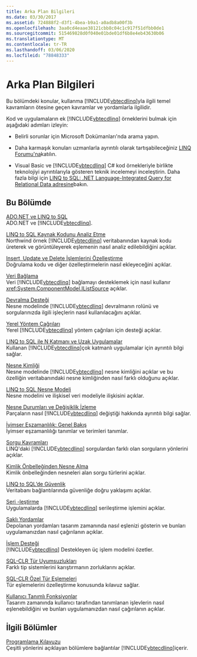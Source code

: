 ```yaml
---
title: Arka Plan Bilgileri
ms.date: 03/30/2017
ms.assetid: 724888f2-d3f1-4bea-b9a1-a0adb8a00f3b
ms.openlocfilehash: 3aa0cd4eaae38121cbb8c04c1c917f51dfbb0de1
ms.sourcegitcommit: 515469828d0f040e01bde01df6b8e4eb43630b06
ms.translationtype: MT
ms.contentlocale: tr-TR
ms.lasthandoff: 03/06/2020
ms.locfileid: "78848333"
---
```

# <a name="background-information"></a>Arka Plan Bilgileri
Bu bölümdeki konular, kullanma [!INCLUDE[vbtecdlinq](../../../../../../includes/vbtecdlinq-md.md)]yla ilgili temel kavramların ötesine geçen kavramlar ve yordamlarla ilgilidir.  
  
 Kod ve uygulamaların ek [!INCLUDE[vbtecdlinq](../../../../../../includes/vbtecdlinq-md.md)] örneklerini bulmak için aşağıdaki adımları izleyin:  
  
- Belirli sorunlar için Microsoft Dokümanları'nda arama yapın.  
  
- Daha karmaşık konuları uzmanlarla ayrıntılı olarak tartışabileceğiniz [LINQ Forumu'na](https://social.msdn.microsoft.com/forums/home?forum=linqtosql)katılın.  
  
- Visual Basic ve [!INCLUDE[vbtecdlinq](../../../../../../includes/vbtecdlinq-md.md)] C# kod örnekleriyle birlikte teknolojiyi ayrıntılarıyla gösteren teknik incelemeyi inceleştirin. Daha fazla bilgi için [LINQ to SQL: .NET Language-Integrated Query for Relational Data adresine](https://docs.microsoft.com/previous-versions/dotnet/articles/bb425822(v=msdn.10))bakın.  
  
## <a name="in-this-section"></a>Bu Bölümde  
 [ADO.NET ve LINQ to SQL](ado-net-and-linq-to-sql.md)  
 ADO.NET ve [!INCLUDE[vbtecdlinq](../../../../../../includes/vbtecdlinq-md.md)].  
  
 [LINQ to SQL Kaynak Kodunu Analiz Etme](analyzing-linq-to-sql-source-code.md)  
 Northwind örnek [!INCLUDE[vbtecdlinq](../../../../../../includes/vbtecdlinq-md.md)] veritabanından kaynak kodu üreterek ve görüntüleyerek eşlemenin nasıl analiz edilebildiğini açıklar.  
  
 [Insert, Update ve Delete İşlemlerini Özelleştirme](customizing-insert-update-and-delete-operations.md)  
 Doğrulama kodu ve diğer özelleştirmelerin nasıl ekleyeceğini açıklar.  
  
 [Veri Bağlama](data-binding.md)  
 Veri [!INCLUDE[vbtecdlinq](../../../../../../includes/vbtecdlinq-md.md)] bağlamayı desteklemek için nasıl kullanır <xref:System.ComponentModel.IListSource> açıklar.  
  
 [Devralma Desteği](inheritance-support.md)  
 Nesne modelinde [!INCLUDE[vbtecdlinq](../../../../../../includes/vbtecdlinq-md.md)] devralmanın rolünü ve sorgularınızda ilgili işleçlerin nasıl kullanılacağını açıklar.  
  
 [Yerel Yöntem Çağrıları](local-method-calls.md)  
 Yerel [!INCLUDE[vbtecdlinq](../../../../../../includes/vbtecdlinq-md.md)] yöntem çağrıları için desteği açıklar.  
  
 [LINQ to SQL ile N Katmanı ve Uzak Uygulamalar](n-tier-and-remote-applications-with-linq-to-sql.md)  
 Kullanan [!INCLUDE[vbtecdlinq](../../../../../../includes/vbtecdlinq-md.md)]çok katmanlı uygulamalar için ayrıntılı bilgi sağlar.  
  
 [Nesne Kimliği](object-identity.md)  
 Nesne modelinde [!INCLUDE[vbtecdlinq](../../../../../../includes/vbtecdlinq-md.md)] nesne kimliğini açıklar ve bu özelliğin veritabanındaki nesne kimliğinden nasıl farklı olduğunu açıklar.  
  
 [LINQ to SQL Nesne Modeli](the-linq-to-sql-object-model.md)  
 Nesne modelini ve ilişkisel veri modeliyle ilişkisini açıklar.  
  
 [Nesne Durumları ve Değişiklik İzleme](object-states-and-change-tracking.md)  
 Parçaların nasıl [!INCLUDE[vbtecdlinq](../../../../../../includes/vbtecdlinq-md.md)] değiştiği hakkında ayrıntılı bilgi sağlar.  
  
 [İyimser Eşzamanlılık: Genel Bakış](optimistic-concurrency-overview.md)  
 İyimser eşzamanlılığı tanımlar ve terimleri tanımlar.  
  
 [Sorgu Kavramları](query-concepts.md)  
 LINQ'daki [!INCLUDE[vbtecdlinq](../../../../../../includes/vbtecdlinq-md.md)] sorgulardan farklı olan sorguların yönlerini açıklar.  
  
 [Kimlik Önbelleğinden Nesne Alma](retrieving-objects-from-the-identity-cache.md)  
 Kimlik önbelleğinden nesneleri alan sorgu türlerini açıklar.  
  
 [LINQ to SQL’de Güvenlik](security-in-linq-to-sql.md)  
 Veritabanı bağlantılarında güvenliğe doğru yaklaşımı açıklar.  
  
 [Seri -leştirme](serialization.md)  
 Uygulamalarda [!INCLUDE[vbtecdlinq](../../../../../../includes/vbtecdlinq-md.md)] serileştirme işlemini açıklar.  
  
 [Saklı Yordamlar](stored-procedures.md)  
 Depolanan yordamları tasarım zamanında nasıl eşlenizi gösterin ve bunları uygulamanızdan nasıl çağırılanın açıklar.  
  
 [İşlem Desteği](transaction-support.md)  
 [!INCLUDE[vbtecdlinq](../../../../../../includes/vbtecdlinq-md.md)] Destekleyen üç işlem modelini özetler.  
  
 [SQL-CLR Tür Uyumsuzlukları](sql-clr-type-mismatches.md)  
 Farklı tip sistemlerini karıştırmanın zorluklarını açıklar.  
  
 [SQL-CLR Özel Tür Eşlemeleri](sql-clr-custom-type-mappings.md)  
 Tür eşlemelerini özelleştirme konusunda kılavuz sağlar.  
  
 [Kullanıcı Tanımlı Fonksiyonlar](user-defined-functions.md)  
 Tasarım zamanında kullanıcı tarafından tanımlanan işlevlerin nasıl eşlenebildiğini ve bunları uygulamanızdan nasıl çağırılanın açıklar.  
  
## <a name="related-sections"></a>İlgili Bölümler  
 [Programlama Kılavuzu](programming-guide.md)  
 Çeşitli yönlerini açıklayan bölümlere bağlantılar [!INCLUDE[vbtecdlinq](../../../../../../includes/vbtecdlinq-md.md)]içerir.
